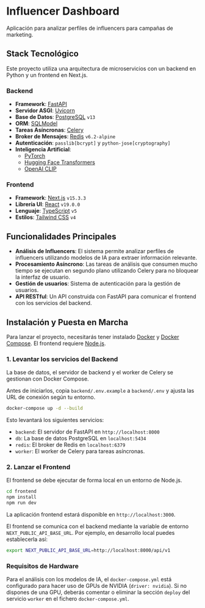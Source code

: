 # Influencer Dashboard

Aplicación para analizar perfiles de influencers para campañas de marketing.

## Stack Tecnológico

Este proyecto utiliza una arquitectura de microservicios con un backend en Python y un frontend en Next.js.

### Backend

*   **Framework**: [FastAPI](https://fastapi.tiangolo.com/)
*   **Servidor ASGI**: [Uvicorn](https://www.uvicorn.org/)
*   **Base de Datos**: [PostgreSQL](https://www.postgresql.org/) `v13`
*   **ORM**: [SQLModel](https://sqlmodel.tiangolo.com/)
*   **Tareas Asíncronas**: [Celery](https://docs.celeryq.dev/en/stable/)
*   **Broker de Mensajes**: [Redis](https://redis.io/) `v6.2-alpine`
*   **Autenticación**: `passlib[bcrypt]` y `python-jose[cryptography]`
*   **Inteligencia Artificial**:
    *   [PyTorch](https://pytorch.org/)
    *   [Hugging Face Transformers](https://huggingface.co/docs/transformers/index)
    *   [OpenAI CLIP](https://github.com/openai/CLIP)

### Frontend

*   **Framework**: [Next.js](https://nextjs.org/) `v15.3.3`
*   **Librería UI**: [React](https://react.dev/) `v19.0.0`
*   **Lenguaje**: [TypeScript](https://www.typescriptlang.org/) `v5`
*   **Estilos**: [Tailwind CSS](https://tailwindcss.com/) `v4`

## Funcionalidades Principales

*   **Análisis de Influencers**: El sistema permite analizar perfiles de influencers utilizando modelos de IA para extraer información relevante.
*   **Procesamiento Asíncrono**: Las tareas de análisis que consumen mucho tiempo se ejecutan en segundo plano utilizando Celery para no bloquear la interfaz de usuario.
*   **Gestión de usuarios**: Sistema de autenticación para la gestión de usuarios.
*   **API RESTful**: Un API construida con FastAPI para comunicar el frontend con los servicios del backend.

## Instalación y Puesta en Marcha

Para lanzar el proyecto, necesitarás tener instalado [Docker](https://www.docker.com/) y [Docker Compose](https://docs.docker.com/compose/). El frontend requiere [Node.js](https://nodejs.org/en).

### 1. Levantar los servicios del Backend

La base de datos, el servidor de backend y el worker de Celery se gestionan con Docker Compose.

Antes de iniciarlos, copia `backend/.env.example` a `backend/.env` y ajusta las URL de conexión según tu entorno.

```bash
docker-compose up -d --build
```

Esto levantará los siguientes servicios:
*   `backend`: El servidor de FastAPI en `http://localhost:8000`
*   `db`: La base de datos PostgreSQL en `localhost:5434`
*   `redis`: El broker de Redis en `localhost:6379`
*   `worker`: El worker de Celery para tareas asíncronas.

### 2. Lanzar el Frontend

El frontend se debe ejecutar de forma local en un entorno de Node.js.

```bash
cd frontend
npm install
npm run dev
```

La aplicación frontend estará disponible en `http://localhost:3000`.

El frontend se comunica con el backend mediante la variable de entorno `NEXT_PUBLIC_API_BASE_URL`.
Por ejemplo, en desarrollo local puedes establecerla así:

```bash
export NEXT_PUBLIC_API_BASE_URL=http://localhost:8000/api/v1
```

### Requisitos de Hardware

Para el análisis con los modelos de IA, el `docker-compose.yml` está configurado para hacer uso de GPUs de NVIDIA (`driver: nvidia`). Si no dispones de una GPU, deberás comentar o eliminar la sección `deploy` del servicio `worker` en el fichero `docker-compose.yml`.
